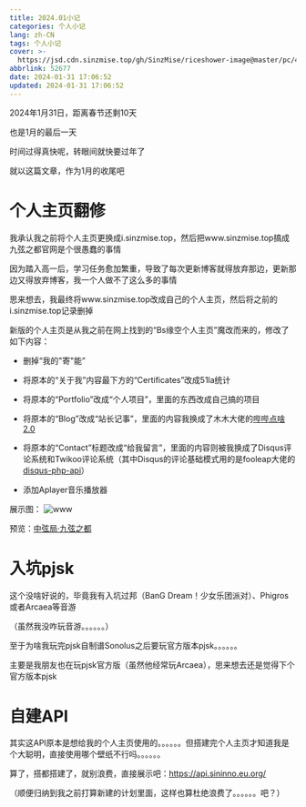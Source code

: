 ```yaml
---
title: 2024.01小记
categories: 个人小记
lang: zh-CN
tags: 个人小记
cover: >-
  https://jsd.cdn.sinzmise.top/gh/SinzMise/riceshower-image@master/pc/420b45c1-cdd7-4803-b9ad-e1d690790017.png
abbrlink: 52677
date: 2024-01-31 17:06:52
updated: 2024-01-31 17:06:52
---
```

2024年1月31日，距离春节还剩10天

也是1月的最后一天

时间过得真快呢，转眼间就快要过年了

就以这篇文章，作为1月的收尾吧

# 个人主页翻修
我承认我之前将个人主页更换成i.sinzmise.top，然后把www.sinzmise.top搞成九弦之都官网是个很愚蠢的事情

因为踏入高一后，学习任务愈加繁重，导致了每次更新博客就得放弃那边，更新那边又得放弃博客，我一个人做不了这么多的事情

思来想去，我最终将www.sinzmise.top改成自己的个人主页，然后将之前的i.sinzmise.top记录删掉

新版的个人主页是从我之前在网上找到的“Bs缘空个人主页”魔改而来的，修改了如下内容：

- 删掉“我的"寄"能”

- 将原本的“关于我”内容最下方的“Certificates”改成51la统计

- 将原本的“Portfolio”改成“个人项目”，里面的东西改成自己搞的项目

- 将原本的“Blog”改成“站长记事”，里面的内容我换成了木木大佬的[哔哔点啥2.0](https://immmmm.com/bb-by-memos/)

- 将原本的“Contact”标题改成“给我留言”，里面的内容则被我换成了Disqus评论系统和Twikoo评论系统（其中Disqus的评论基础模式用的是fooleap大佬的[disqus-php-api](https://github.com/fooleap/disqus-php-api)）

- 添加Aplayer音乐播放器

展示图：
![www](https://images1.blog.sinzmise.top/20240131/www.sinzmise.top.6nqhgv7ubg40.webp)

预览：[中弦局·九弦之都](https://www.sinzmise.top/)
# 入坑pjsk
这个没啥好说的，毕竟我有入坑过邦（BanG Dream！少女乐团派对）、Phigros或者Arcaea等音游

<psw>（虽然我没咋玩音游。。。。。。）</psw>

至于为啥我玩完pjsk自制谱Sonolus之后要玩官方版本pjsk。。。。。。

主要是我朋友也在玩pjsk官方版（虽然他经常玩Arcaea），思来想去还是觉得下个官方版本pjsk

# 自建API
其实这API原本是想给我的个人主页使用的。。。。。。但搭建完个人主页才知道我是个大聪明，直接使用哪个壁纸不行吗。。。。。。

算了，搭都搭建了，就别浪费，直接展示吧：https://api.sininno.eu.org/

（顺便归纳到我之前打算新建的计划里面，这样也算杜绝浪费了。。。。。。吧？）